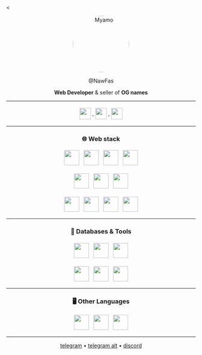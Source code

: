 <<div align="center">

<img src="https://i.imgur.com/sQyjsHK.jpeg" alt="Myamo" width="150" style="border-radius:50%;" />  

@NawFas  

**Web Developer** & seller of **OG names**  

---

<p>
  <a href="https://t.me/nawfas">
    <img src="https://cdn.simpleicons.org/telegram/26A5E4" height="30" style="vertical-align:middle;margin:4px;" />
  </a>
  <a href="https://t.me/tyzance">
    <img src="https://cdn.simpleicons.org/telegram/26A5E4" height="30" style="vertical-align:middle;margin:4px;" />
  </a>
  <a href="https://discord.com/users/@nawfas">
    <img src="https://cdn.simpleicons.org/discord/ffffff" height="30" style="vertical-align:middle;margin:4px;" />
  </a>
</p>

---

### 🌐 Web stack
<p>
  <img src="https://cdn.simpleicons.org/html5/ffffff" height="40" style="margin:4px;" />
  <img src="https://cdn.simpleicons.org/css3/ffffff" height="40" style="margin:4px;" />
  <img src="https://cdn.simpleicons.org/javascript/ffffff" height="40" style="margin:4px;" />
  <img src="https://cdn.simpleicons.org/typescript/ffffff" height="40" style="margin:4px;" />
</p>

<p>
  <img src="https://cdn.simpleicons.org/react/ffffff" height="40" style="margin:4px;" />
  <img src="https://cdn.simpleicons.org/nextdotjs/ffffff" height="40" style="margin:4px;" />
  <img src="https://cdn.simpleicons.org/tailwindcss/ffffff" height="40" style="margin:4px;" />
</p>

<p>
  <img src="https://cdn.simpleicons.org/nodedotjs/ffffff" height="40" style="margin:4px;" />
  <img src="https://cdn.simpleicons.org/express/ffffff" height="40" style="margin:4px;" />
  <img src="https://cdn.simpleicons.org/django/ffffff" height="40" style="margin:4px;" />
  <img src="https://cdn.simpleicons.org/fastapi/ffffff" height="40" style="margin:4px;" />
</p>

---

### 🔧 Databases & Tools
<p>
  <img src="https://cdn.simpleicons.org/postgresql/ffffff" height="40" style="margin:4px;" />
  <img src="https://cdn.simpleicons.org/mysql/ffffff" height="40" style="margin:4px;" />
  <img src="https://cdn.simpleicons.org/redis/ffffff" height="40" style="margin:4px;" />
</p>

<p>
  <img src="https://cdn.simpleicons.org/vercel/ffffff" height="40" style="margin:4px;" />
  <img src="https://cdn.simpleicons.org/docker/ffffff" height="40" style="margin:4px;" />
  <img src="https://cdn.simpleicons.org/kubernetes/ffffff" height="40" style="margin:4px;" />
</p>

---

### 🖥️ Other Languages
<p>
  <img src="https://cdn.simpleicons.org/python/ffffff" height="40" style="margin:4px;" />
  <img src="https://cdn.simpleicons.org/openjdk/ffffff" height="40" style="margin:4px;" />
  <img src="https://cdn.simpleicons.org/cplusplus/ffffff" height="40" style="margin:4px;" />
</p>

---

[telegram](https://t.me/nawfas) • [telegram alt](https://t.me/tyzance) • [discord](https://discord.com/users/@nawfas)  

</div>
